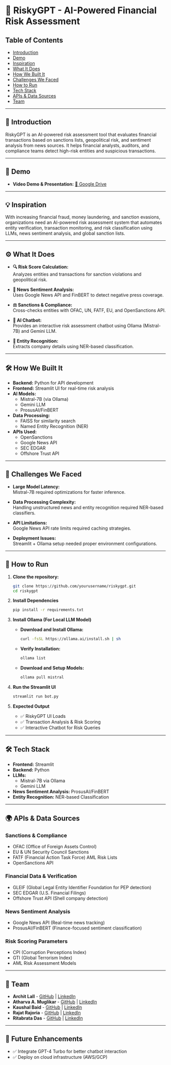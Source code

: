 # 🚀 RiskyGPT - AI-Powered Financial Risk Assessment

## Table of Contents
- [Introduction](#introduction)
- [Demo](#demo)
- [Inspiration](#inspiration)
- [What It Does](#what-it-does)
- [How We Built It](#how-we-built-it)
- [Challenges We Faced](#challenges-we-faced)
- [How to Run](#how-to-run)
- [Tech Stack](#tech-stack)
- [APIs & Data Sources](#apis--data-sources)
- [Team](#team)

---

## 🎯 Introduction

RiskyGPT is an AI-powered risk assessment tool that evaluates financial transactions based on sanctions lists, geopolitical risk, and sentiment analysis from news sources. It helps financial analysts, auditors, and compliance teams detect high-risk entities and suspicious transactions.

---

## 🎥 Demo

- **Video Demo & Presentation:** [📂 Google Drive](YOUR_DRIVE_LINK_HERE)  
---

## 💡 Inspiration

With increasing financial fraud, money laundering, and sanction evasions, organizations need an AI-powered risk assessment system that automates entity verification, transaction monitoring, and risk classification using LLMs, news sentiment analysis, and global sanction lists.

---

## ⚙️ What It Does

- **🔍 Risk Score Calculation:**  
  Analyzes entities and transactions for sanction violations and geopolitical risk.

- **📰 News Sentiment Analysis:**  
  Uses Google News API and FinBERT to detect negative press coverage.

- **⚖️ Sanctions & Compliance:**  
  Cross-checks entities with OFAC, UN, FATF, EU, and OpenSanctions API.

- **🤖 AI Chatbot:**  
  Provides an interactive risk assessment chatbot using Ollama (Mistral-7B) and Gemini LLM.

- **🔎 Entity Recognition:**  
  Extracts company details using NER-based classification.

---

## 🛠️ How We Built It

- **Backend:** Python for API development  
- **Frontend:** Streamlit UI for real-time risk analysis  
- **AI Models:**  
  - Mistral-7B (via Ollama)  
  - Gemini LLM  
  - ProsusAI/FinBERT  
- **Data Processing:**  
  - FAISS for similarity search  
  - Named Entity Recognition (NER)  
- **APIs Used:**  
  - OpenSanctions  
  - Google News API  
  - SEC EDGAR  
  - Offshore Trust API

---

## 🚧 Challenges We Faced

- **Large Model Latency:**  
  Mistral-7B required optimizations for faster inference.

- **Data Processing Complexity:**  
  Handling unstructured news and entity recognition required NER-based classifiers.

- **API Limitations:**  
  Google News API rate limits required caching strategies.

- **Deployment Issues:**  
  Streamlit + Ollama setup needed proper environment configurations.

---

## 🔧 How to Run

1. **Clone the repository:**
   ```bash
   git clone https://github.com/yourusername/riskygpt.git
   cd riskygpt
2. **Install Dependencies**  
   ```bash
   pip install -r requirements.txt
3. **Install Ollama (For Local LLM Model)**  
   - **Download and Install Ollama:**  
     ```bash
     curl -fsSL https://ollama.ai/install.sh | sh
     ```
   - **Verify Installation:**  
     ```bash
     ollama list
     ```
   - **Download and Setup Models:**  
     ```bash
     ollama pull mistral
     ```

4. **Run the Streamlit UI**  
   ```bash
   streamlit run bot.py
   ```

5. **Expected Output**  
   - ✅ RiskyGPT UI Loads  
   - ✅ Transaction Analysis & Risk Scoring  
   - ✅ Interactive Chatbot for Risk Queries  

---

## 🛠️ Tech Stack

- **Frontend:** Streamlit  
- **Backend:** Python  
- **LLMs:**  
  - Mistral-7B via Ollama  
  - Gemini LLM  
- **News Sentiment Analysis:** ProsusAI/FinBERT  
- **Entity Recognition:** NER-based Classification  

---

## 🌍 APIs & Data Sources

### Sanctions & Compliance
- OFAC (Office of Foreign Assets Control)  
- EU & UN Security Council Sanctions  
- FATF (Financial Action Task Force) AML Risk Lists  
- OpenSanctions API  

### Financial Data & Verification
- GLEIF (Global Legal Entity Identifier Foundation for PEP detection)  
- SEC EDGAR (U.S. Financial Filings)  
- Offshore Trust API (Shell company detection)  

### News Sentiment Analysis
- Google News API (Real-time news tracking)  
- ProsusAI/FinBERT (Finance-focused sentiment classification)  

### Risk Scoring Parameters
- CPI (Corruption Perceptions Index)  
- GTI (Global Terrorism Index)  
- AML Risk Assessment Models  

---
## 👥 Team

- **Archit Lall** - [GitHub](#) | [LinkedIn](#)  
- **Atharva A. Muglikar** - [GitHub](#) | [LinkedIn](#)  
- **Kaushal Baid** - [GitHub](#) | [LinkedIn](#)  
- **Rajat Rajoria** - [GitHub](#) | [LinkedIn](#)  
- **Ritabrata Das** - [GitHub](#) | [LinkedIn](#)  
---

## 🚀 Future Enhancements

- ✅ Integrate GPT-4 Turbo for better chatbot interaction  
- ✅ Deploy on cloud infrastructure (AWS/GCP)  